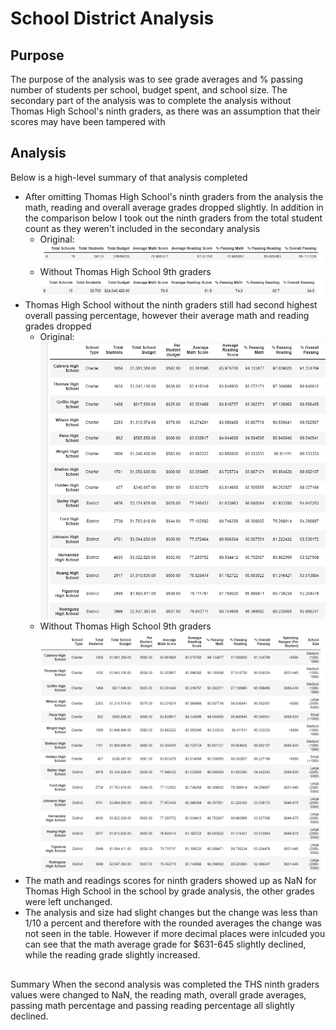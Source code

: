 # School District Analysis
## Purpose
The purpose of the analysis was to see grade averages and % passing number of students per school, budget spent, and school size. The secondary part of the analysis was to complete the analysis without Thomas High School's ninth graders, as there was an assumption that their scores may have been tampered with
## Analysis
Below is a high-level summary of that analysis completed

  
  * After omitting Thomas High School's ninth graders from the analysis the math, reading and overall average grades dropped slightly. In addition in the comparison below I took out the ninth graders from the total student count as they weren't included in the secondary analysis
      * Original: ![overall_original](https://github.com/tori-taylor/School_District_Analysis1/blob/main/Resources/overall_original.PNG)
      * Without Thomas High School 9th graders ![overall_new](https://github.com/tori-taylor/School_District_Analysis1/blob/main/Resources/overall_new.PNG)
  * Thomas High School without the ninth graders still had second highest overall passing percentage, however their average math and reading grades dropped
      * Original: ![schools_original](https://github.com/tori-taylor/School_District_Analysis1/blob/main/Resources/schools_original.PNG)
      * Without Thomas High School 9th graders ![schools_new](https://github.com/tori-taylor/School_District_Analysis1/blob/main/Resources/schools_new.PNG)
  * The math and readings scores for ninth graders showed up as NaN for Thomas High School in the school by grade analysis, the other grades were left unchanged.
  * The analysis and size had slight changes but the change was less than 1/10 a percent and therefore with the rounded averages the change was not seen in the table. However if more decimal places were inlcuded you can see that the math average grade for $631-645 slightly declined, while the reading grade slightly increased.

##
Summary
When the second analysis was completed the THS ninth graders values were changed to NaN, the reading math, overall grade averages, passing math percentage and passing reading percentage all slightly declined.
